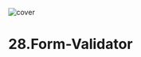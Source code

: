 ![cover](https://user-images.githubusercontent.com/74714313/162588551-b282204a-5ee6-43db-b5cf-3a6b24d163e5.png)

# 28.Form-Validator
